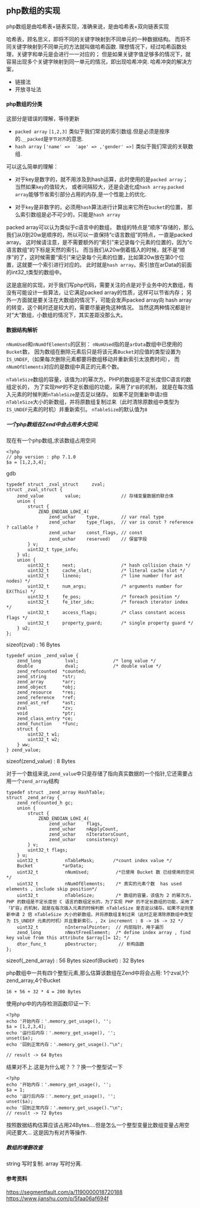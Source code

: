 ## php数组的实现

php数组是由哈希表+链表实现，准确来说，是由哈希表+双向链表实现

哈希表，顾名思义，即将不同的关键字映射到不同单元的一种数据结构。
而将不同关键字映射到不同单元的方法就叫做哈希函数.
理想情况下，经过哈希函数处理，关键字和单元是会进行一一对应的；
但是如果关键字值足够多的情况下，就容易出现多个关键字映射到同一单元的情况，即出现哈希冲突.
哈希冲突的解决方案，

 - 链接法
 - 开放寻址法

#### php数组的分类

这部分是错误的理解，等待更新

 - `packed array`  `[1,2,3]` 类似于我们常说的索引数组.但是必须是按序的.`__packed`是`字节对齐`的意思.
 - `hash array`  `['name' =>  'age' => ,'gender' =>]`  类似于我们常说的关联数组. 

可以这么简单的理解：

 - 对于key是数字的，就不用涉及到hash运算，此时使用的是`packed array`； 当然如果`key`的值较大，
   或者间隔较大，还是会退化成`hash array`.`packed array`能够节省索引部分占用的内存,是一个性能上的优化.
    
 - 对于`key`是非数字的，必须用`hash`算法进行计算出来它所在`bucket`的位置，
   那么索引数组是必不可少的，只能是`hash array`
   

packed array可以认为类似于c语言中的数组， 数组的特点是“顺序”存储的，那么我们从0到20w是顺序的，所以可以一直保持“c语言数组”的特点，一直是packed array。
这时候请注意，是不需要额外的“索引”来记录每个元素的位置的，因为“c语言数组”的下标是天然的索引。
而当我们从20w倒着插入的时候，就不是“顺序”的了，这时候需要“索引”来记录每个元素的位置，比如第20w放在第0个位置，这就要一个索引进行对应的。
此时就是`hash array`。索引放在arData的前面的int32_t类型的数组中。
   

这是底层的实现，对于我们写php代码，需要关注的点是对于业务中的大数组，有没有可能设计一些算法，让它满足packed array的性质，这样可以节省内存； 另外一方面就是要关注在大数组的情况下，可能会发声packed array向 hash array的转变，这个耗时还是较大的，需要尽量避免这种情况。  当然这两种情况都是针对“大”数组，小数组的情况下，其实差距没那么大。

#### 数据结构解析

`nNumUsed`和`nNumOfElements`的区别： `nNumUsed`指的是`arData`数组中已使用的`Bucket`数，
因为数组在删除元素后只是将该元素`Bucket`对应值的类型设置为`IS_UNDEF`,（如果每次删除元素都要将数组移动并重新索引太浪费时间），
而`nNumOfElements`对应的是数组中真正的元素个数。
 
`nTableSize`数组的容量，该值为`2`的幂次方。PHP的数组是不定长度但C语言的数组定长的，
为了实现`PHP`的不定长数组的功能，采用了`扩容`的机制，
就是在每次插入元素的时候判断`nTableSize`是否足以储存。
如果不足则重新申请`2`倍`nTableSize`大小的新数组，并将原数组复制过来（此时清除原数组中类型为`IS_UNDEF`元素的时机）并重新索引。
`nTableSize`的默认值为`8`
 
##### 一个php数组在Zend中会占用多大空间. 

现在有一个php数组,求该数组占用空间

    <?php
    // php version : php 7.1.0
    $a = [1,2,3,4];
    
gdb 

    typedef struct _zval_struct     zval;
    struct _zval_struct {
        zend_value        value;		       // 存储变量数据的联合体
        union {
            struct {
                ZEND_ENDIAN_LOHI_4(
                    zend_uchar    type,	       // var real type 	
                    zend_uchar    type_flags,  // var is const ? reference ? callable ? 
                    zend_uchar    const_flags, // const 
                    zend_uchar    reserved)	   // 保留字段 
            } v;
            uint32_t type_info;
        } u1;
        union {
            uint32_t     next;                 /* hash collision chain */
            uint32_t     cache_slot;           /* literal cache slot */
            uint32_t     lineno;               /* line number (for ast nodes) */
            uint32_t     num_args;             /* arguments number for EX(This) */
            uint32_t     fe_pos;               /* foreach position */
            uint32_t     fe_iter_idx;          /* foreach iterator index */
            uint32_t     access_flags;         /* class constant access flags */
            uint32_t     property_guard;       /* single property guard */
        } u2;
    };

sizeof(zval) : 16 Bytes

    typedef union _zend_value {
    	zend_long         lval;				/* long value */
    	double            dval;				/* double value */
    	zend_refcounted  *counted;
    	zend_string      *str;
    	zend_array       *arr;
    	zend_object      *obj;
    	zend_resource    *res;
    	zend_reference   *ref;
    	zend_ast_ref     *ast;
    	zval             *zv;
    	void             *ptr;
    	zend_class_entry *ce;
    	zend_function    *func;
    	struct {
    		uint32_t w1;
    		uint32_t w2;
    	} ww;
    } zend_value;

sizeof(zend_value) : 8 Bytes 

对于一个数组来说,`zend_value`中只是存储了指向真实数据的一个指针,它还需要占用一个`zend_array`结构

    typedef struct _zend_array HashTable;
    struct _zend_array {
        zend_refcounted_h gc;
        union {
            struct {
                ZEND_ENDIAN_LOHI_4(
                    zend_uchar    flags,
                    zend_uchar    nApplyCount,
                    zend_uchar    nIteratorsCount,
                    zend_uchar    consistency)
            } v;
            uint32_t flags;
        } u;
        uint32_t          nTableMask;       /*count index value */
        Bucket           *arData;
        uint32_t          nNumUsed;          /*已使用 Bucket 数 已经使用的空间*/
        uint32_t          nNumOfElements;    /* 真实的元素个数  has used elements , include skip position*/
        uint32_t          nTableSize;        /* 数组的容量，该值为 2 的幂次方。PHP 的数组是不定长度但 C 语言的数组定长的，为了实现 PHP 的不定长数组的功能，采用了「扩容」的机制，就是在每次插入元素的时候判断 nTableSize 是否足以储存。如果不足则重新申请 2 倍 nTableSize 大小的新数组，并将原数组复制过来（此时正是清除原数组中类型为 IS_UNDEF 元素的时机）并且重新索引。, 2x increment : 8 -> 16 -> 32 */
        uint32_t          nInternalPointer;  // 内部指针，用于遍历
        zend_long         nNextFreeElement;  /* define index array , find key value from this attribute $array[]= 12; */
        dtor_func_t       pDestructor;        // 析构函数
    };

sizeof(_zend_array) : 56 Bytes
sizeof(Bucket) : 32 Bytes

php数组中一共有四个整型元素,那么估算该数组在Zend中将会占用:
1个zval,1个zend_array,4个Bucket
    
    16 + 56 + 32 * 4 = 200 Bytes
    
使用php中的内存检测函数印证一下:
    
    <?php
    echo '开始内存：'.memory_get_usage(), ''; 
    $a = [1,2,3,4];
    echo '运行后内存：'.memory_get_usage(), '';  
    unset($a);   
    echo '回到正常内存：'.memory_get_usage()."\n"; 
    
    // result -> 64 Bytes
    
结果对不上.这是为什么呢？？？换一个整型试一下 

    <?php
    echo '开始内存：'.memory_get_usage(), ''; 
    $a = 1;
    echo '运行后内存：'.memory_get_usage(), '';  
    unset($a);   
    echo '回到正常内存：'.memory_get_usage()."\n";     
    // result -> 72 Bytes

按照数据结构估算应该占用24Bytes....但是怎么一个整型变量比数组变量占用空间还要大... 这是因为有对齐等操作.

##### 数组的增删改查

string 写时复制.
array 写时分离.



#### 参考资料

https://segmentfault.com/a/1190000018720188  
https://www.jianshu.com/p/5faa06af694f